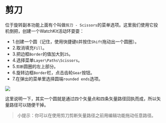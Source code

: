 # 剪刀

位于旋转副本功能上面有个叫做`剪刀 - Scissors`的菜单选项。这里我们使用它投机倒把，创建一个WatchKit活动环耍耍：
+ 1.创建一个圆（记住，使用快捷键`O`并按住`Shift`拖动出一个圆圈）。
+ 2.取消填充`Fill`。
+ 3.把边框`Border`的值加大到`25`。
+ 4.选择菜单`Layer\Paths\Scissors`。
+ 5.`剪断`圆圈的左上部分。
+ 6.旋转边框`Border`栏，点击齿轮`Gear`按钮。
+ 7.在弹出的菜单里选择圆端`rounded ends`选项。

![](https://koenig-media.raywenderlich.com/uploads/2015/10/watchkit-ring.gif)

这里说明一下，其实一个圆就是通过四个矢量点和四条矢量路径回执而成，所以矢量路径可以随便干掉。

>小提示：你可以在使用剪刀剪断矢量路径之前用编辑功能拖动任意路径。